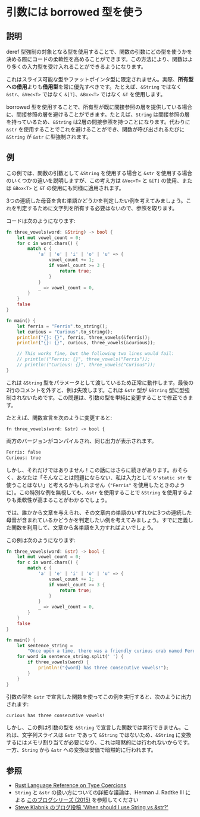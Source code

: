 # 引数には borrowed 型を使う

## 説明

deref 型強制の対象となる型を使用することで、関数の引数にどの型を使うかを決める際にコードの柔軟性を高めることができます。この方法により、関数はより多くの入力型を受け入れることができるようになります。

これはスライス可能な型やファットポインタ型に限定されません。実際、**所有型への借用**よりも**借用型**を常に優先すべきです。たとえば、`&String` ではなく `&str`、`&Vec<T>` ではなく `&[T]`、`&Box<T>` ではなく `&T` を使用します。

borrowed 型を使用することで、所有型が既に間接参照の層を提供している場合に、間接参照の層を避けることができます。たとえば、`String` は間接参照の層を持っているため、`&String` は2層の間接参照を持つことになります。代わりに `&str` を使用することでこれを避けることができ、関数が呼び出されるたびに `&String` が `&str` に型強制されます。

## 例

この例では、関数の引数として `&String` を使用する場合と `&str` を使用する場合のいくつかの違いを説明しますが、この考え方は `&Vec<T>` と `&[T]` の使用、または `&Box<T>` と `&T` の使用にも同様に適用されます。

3つの連続した母音を含む単語かどうかを判定したい例を考えてみましょう。これを判定するために文字列を所有する必要はないので、参照を取ります。

コードは次のようになります:

```rust
fn three_vowels(word: &String) -> bool {
    let mut vowel_count = 0;
    for c in word.chars() {
        match c {
            'a' | 'e' | 'i' | 'o' | 'u' => {
                vowel_count += 1;
                if vowel_count >= 3 {
                    return true;
                }
            }
            _ => vowel_count = 0,
        }
    }
    false
}

fn main() {
    let ferris = "Ferris".to_string();
    let curious = "Curious".to_string();
    println!("{}: {}", ferris, three_vowels(&ferris));
    println!("{}: {}", curious, three_vowels(&curious));

    // This works fine, but the following two lines would fail:
    // println!("Ferris: {}", three_vowels("Ferris"));
    // println!("Curious: {}", three_vowels("Curious"));
}
```

これは `&String` 型をパラメータとして渡しているため正常に動作します。最後の2行のコメントを外すと、例は失敗します。これは `&str` 型が `&String` 型に型強制されないためです。この問題は、引数の型を単純に変更することで修正できます。

たとえば、関数宣言を次のように変更すると:

```rust, ignore
fn three_vowels(word: &str) -> bool {
```

両方のバージョンがコンパイルされ、同じ出力が表示されます。

```bash
Ferris: false
Curious: true
```

しかし、それだけではありません！この話にはさらに続きがあります。おそらく、あなたは「そんなことは問題にならない、私は入力として `&'static str` を使うことはない」と考えるかもしれません（`"Ferris"` を使用したときのように）。この特別な例を無視しても、`&str` を使用することで `&String` を使用するよりも柔軟性が高まることがわかるでしょう。

では、誰かから文章を与えられ、その文章内の単語のいずれかに3つの連続した母音が含まれているかどうかを判定したい例を考えてみましょう。すでに定義した関数を利用して、文章から各単語を入力すればよいでしょう。

この例は次のようになります:

```rust
fn three_vowels(word: &str) -> bool {
    let mut vowel_count = 0;
    for c in word.chars() {
        match c {
            'a' | 'e' | 'i' | 'o' | 'u' => {
                vowel_count += 1;
                if vowel_count >= 3 {
                    return true;
                }
            }
            _ => vowel_count = 0,
        }
    }
    false
}

fn main() {
    let sentence_string =
        "Once upon a time, there was a friendly curious crab named Ferris".to_string();
    for word in sentence_string.split(' ') {
        if three_vowels(word) {
            println!("{word} has three consecutive vowels!");
        }
    }
}
```

引数の型を `&str` で宣言した関数を使ってこの例を実行すると、次のように出力されます:

```bash
curious has three consecutive vowels!
```

しかし、この例は引数の型を `&String` で宣言した関数では実行できません。これは、文字列スライスは `&str` であって `&String` ではないため、`&String` に変換するにはメモリ割り当てが必要になり、これは暗黙的には行われないからです。一方、`String` から `&str` への変換は安価で暗黙的に行われます。

## 参照

- [Rust Language Reference on Type Coercions](https://doc.rust-lang.org/reference/type-coercions.html)
- `String` と `&str` の扱い方についての詳細な議論は、Herman J. Radtke III による
  [このブログシリーズ (2015)](https://web.archive.org/web/20201112023149/https://hermanradtke.com/2015/05/03/string-vs-str-in-rust-functions.html)
  を参照してください
- [Steve Klabnik のブログ投稿 'When should I use String vs &str?'](https://archive.ph/LBpD0)
